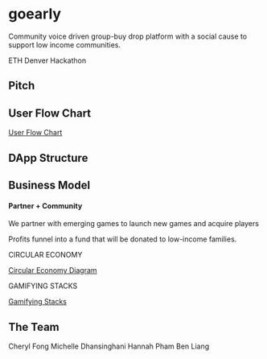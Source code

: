 # goearly

Community voice driven group-buy drop platform with a social cause to support low income communities. 

ETH Denver Hackathon

## Pitch

<!-- VIDEO -->

<!-- Problems/challenges addressed -->

<!-- The solution -->

<!-- Why is this important to us? -->

## User Flow Chart

[User Flow Chart](./public/dapp.drawio.png)

## DApp Structure


## Business Model

#### Partner + Community 
We partner with emerging games  to launch new games and acquire players

Profits funnel into a fund that will  be donated to low-income families. 

CIRCULAR ECONOMY

[Circular Economy Diagram](./public/CircularEconomyDiagram.png)

GAMIFYING STACKS

[Gamifying Stacks](./public/GamifyingStacks.png)


## The Team

Cheryl Fong
Michelle Dhansinghani
Hannah Pham
Ben Liang

